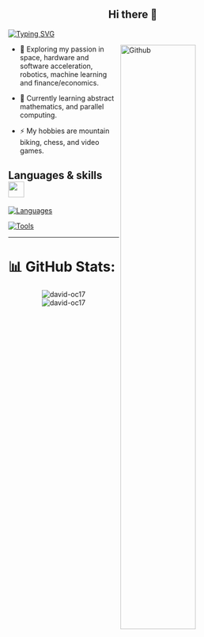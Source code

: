 <div align="center">
  <h2>Hi there 👋</h2>
</div>

<a href="https://git.io/typing-svg"><img src="https://readme-typing-svg.demolab.com?font=Hedvig+Letters+Serif+&duration=6000&pause=1000&random=false&width=800&height=85&lines=I+am+David+Ortiz;Robotics+%26+digital+systems+engineering+student;Active+Learner%2FResearcher" alt="Typing SVG" /></a>

<img width="55%" align="right" alt="Github" src="https://raw.githubusercontent.com/onimur/.github/master/.resources/git-header.svg" />

- 🔭 Exploring my passion in space, hardware and software acceleration, robotics, machine learning and finance/economics.

- 🌱 Currently learning abstract mathematics, and parallel computing.
  
- ⚡ My hobbies are mountain biking, chess, and video games.

<h2> Languages & skills <img src = "https://media2.giphy.com/media/QssGEmpkyEOhBCb7e1/giphy.gif?cid=ecf05e47a0n3gi1bfqntqmob8g9aid1oyj2wr3ds3mg700bl&rid=giphy.gif" width = 32px> </h2>

[![Languages](https://skillicons.dev/icons?i=cpp,py,c,cs,matlab,bash,latex)](https://skillicons.dev)

[![Tools](https://skillicons.dev/icons?i=ros,opencv,cmake,linux,tensorflow,sklearn,pytorch,git,vim,docker,arduino,raspberrypi,anaconda,powershell,vscode,postman,markdown,aws)](https://skillicons.dev)
    
---

# 📊 GitHub Stats:

<div align="center">
  <img align="center" src="https://github-readme-stats.vercel.app/api?username=david-oc17&show_icons=true&locale=en&theme=pressian&show=reviews,prs_merged_percentage&include_all_commits=false&hide_border=true&rank_icon=default" alt="david-oc17" />
</div>

<div align="center">
  <img align="center" src="http://github-profile-summary-cards.vercel.app/api/cards/profile-details?username=david-oc17&theme=prussian" alt="david-oc17" />
</div>
